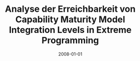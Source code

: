---
abstract: ''
authors:
- Ahmet Tat
date: '2008-01-01'
featured: false
links:
- name: Publik
  url: https://publik.tuwien.ac.at/showentry.php?ID=171931&lang=1
publication_types:
- '7'
publishDate: '2008-01-01'
title: Analyse der Erreichbarkeit von Capability Maturity Model Integration Levels
  in Extreme Programming
url_pdf: ''
---